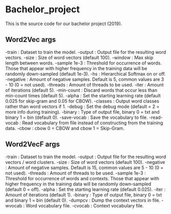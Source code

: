 # Bachelor_project

This is the source code for our bachelor project (2019).

## Word2Vec args
-train <file>: Dataset to train the model.
-output <file>: Output file for the resulting word vectors.
-size <int>: Size of word vectors (default 100).
-window <int>: Max skip length between words.
-sample 1e-3 <float>: Threshold for occurrence of words. Those that appear with higher frequency in the training data will be randomly down-sampled (default 1e-3).
-hs <int>: Hierarchical Softmax on or off.
-negative <int>: Amount of negative samples. Default is 5, common values are 3 - 10 (0 = not used).
-threads <int>: Amount of threads to be used.
-iter <int>: Amount of iterations (default 5).
-min-count <int>: Discard words that occur less than min-count times (default 5).
-alpha <float>: Set the starting learning rate (default 0.025 for skip-gram and 0.05 for CBOW).
-classes <int>: Output word classes rather than word vectors if 1.
-debug <int>: Set the debug mode (default = 2 = more info during training).
-binary <int>: Type of output file, binary 0 = txt and binary 1 = bin (default 0).
-save-vocab <file>: Save the vocabulary to file.
-read-vocab <file>: Read vocabulary from file instead of constructing from the training data.
-cbow <int>: cbow 0 = CBOW and cbow 1 = Skip-Gram.

## Word2VecF args
-train <file>: Dataset to train the model.
-output <file>: Output file for the resulting word vectors / word clusters.
-size <int>: Size of word vectors (default 100).
-negative <int>: Amount of negative samples. Default is 15, common values are 5 - 10 (0 = not used).
-threads <int>: Amount of threads to be used.
-sample 1e-3 <float>: Threshold for occurrence of words and contexts. Those that appear with higher frequency in the training data will be randomly down-sampled (default 0 = off).
-alpha <float>: Set the starting learning rate (default 0.025).
-iter <int>: Amount of iterations (default 1).
-binary <int>: Type of output file, binary 0 = txt and binary 1 = bin (default 0).
-dumpcv <file>: Dump the context vectors in file.
-wvocab <file>: Word vocabulary file.
-cvocab <file>: Context vocabulary file.